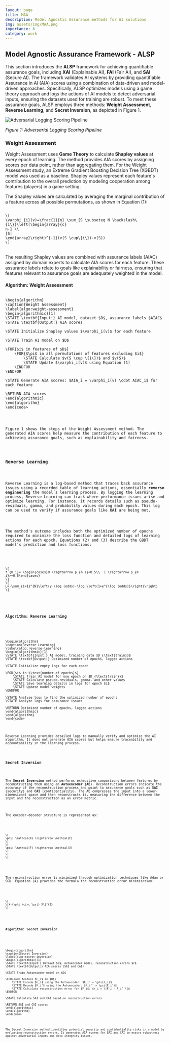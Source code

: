 ```yaml
---
layout: page
title: MAA
description: Model Agnostic Assurance methods for AI solutions
img: assets/img/MAA.png
importance: 6
category: work
---
```


<h2>Model Agnostic Assurance Framework - ALSP</h2>

<p>This section introduces the <strong>ALSP</strong> framework for achieving quantifiable assurance goals, including <strong>XAI</strong> (Explainable AI), <strong>FAI</strong> (Fair AI), and <strong>SAI</strong> (Secure AI). The framework validates AI systems by providing quantifiable Assurance in AI (AIA) scores using a combination of data-driven and model-driven approaches. Specifically, ALSP optimizes models using a game theory approach and logs the actions of AI models to detect adversarial inputs, ensuring the datasets used for training are robust. To meet these assurance goals, ALSP employs three methods: <strong>Weight Assessment</strong>, <strong>Reverse Learning</strong>, and <strong>Secret Inversion</strong>, as depicted in Figure 1.</p>

<div class="row">
    <div class="col-sm-12">
        <img src="Figures/ALSP.png" alt="Adversarial Logging Scoring Pipeline" class="img-fluid rounded z-depth-1">
        <div class="caption">
            <p><em>Figure 1: Adversarial Logging Scoring Pipeline</em></p>
        </div>
    </div>
</div>

<h3>Weight Assessment</h3>

<p>Weight Assessment uses <strong>Game Theory</strong> to calculate <strong>Shapley values</strong> at every epoch of learning. The method provides AIA scores by assigning scores per data point, rather than aggregating them. For the Weight Assessment study, an Extreme Gradient Boosting Decision Tree (XGBDT) model was used as a baseline. Shapley values represent each feature's contribution to the overall prediction by modeling cooperation among features (players) in a game setting.</p>

<p>The Shapley values are calculated by averaging the marginal contribution of a feature across all possible permutations, as shown in Equation (1):</p>

<pre>
<code>
\[
\varphi_{i}(v)=\frac{1}{n} \sum_{S \subseteq N \backslash\{i\}}\left(\begin{array}{c}
n-1 \\
|S|
\end{array}\right)^{-1}(v(S \cup\{i\})-v(S))
\]
</code>
</pre>

<p>The resulting Shapley values are combined with assurance labels (AIAC) assigned by domain experts to calculate AIA scores for each feature. These assurance labels relate to goals like explainability or fairness, ensuring that features relevant to assurance goals are adequately weighted in the model.</p>

<h4>Algorithm: Weight Assessment</h4>

<pre>
<code>
\begin{algorithm}
\caption{Weight Assessment}
\label{algo:weight-assessment}
\begin{algorithmic}[1]
\STATE \textbf{Input:} AI model, dataset $D$, assurance labels $AIAC$
\STATE \textbf{Output:} AIA scores

\STATE Initialize Shapley values $\varphi_i(v)$ for each feature

\STATE Train AI model on $D$

\FOR{$i$ in features of $D$}
    \FOR{$\pi$ in all permutations of features excluding $i$}
        \STATE Calculate $v(S \cup \{i\})$ and $v(S)$
        \STATE Update $\varphi_i(v)$ using Equation (1)
    \ENDFOR
\ENDFOR

\STATE Generate AIA scores: $AIA_i = \varphi_i(v) \cdot AIAC_i$ for each feature

\RETURN AIA scores
\end{algorithmic}
\end{algorithm}
\end{code>
</pre>

<p>Figure 1 shows the steps of the Weight Assessment method. The generated AIA scores help measure the contribution of each feature to achieving assurance goals, such as explainability and fairness.</p>

<h3>Reverse Learning</h3>

<p>Reverse Learning is a log-based method that traces back assurance issues using a recorded table of learning actions, essentially <strong>reverse engineering</strong> the model’s learning process. By logging the learning process, Reverse Learning can track where performance issues arise and optimize learning. For instance, it records details such as pseudo-residuals, gamma, and probability values during each epoch. This log can be used to verify if assurance goals like <strong>XAI</strong> are being met.</p>

<p>The method's outcome includes both the optimized number of epochs required to minimize the loss function and detailed logs of learning actions for each epoch. Equations (2) and (3) describe the GBDT model’s prediction and loss functions:</p>

<pre>
<code>
\[
f_{m i}= \begin{cases}0 \rightarrow p_{m i}<0.5\\  1 \rightarrow p_{m i}>=0.5\end{cases}
\]
\[
L=-\sum_{i=1}^{N}\left(y \log (odds)-\log \left(1+e^{\log (odds)}\right)\right)
\]
</code>
</pre>

<h4>Algorithm: Reverse Learning</h4>

<pre>
<code>
\begin{algorithm}
\caption{Reverse Learning}
\label{algo:reverse-learning}
\begin{algorithmic}[1]
\STATE \textbf{Input:} AI model, training data $D_{\text{train}}$
\STATE \textbf{Output:} Optimized number of epochs, logged actions

\STATE Initialize empty logs for each epoch

\FOR{$i$ in $\text{number of epochs}$}
    \STATE Train AI model for one epoch on $D_{\text{train}}$
    \STATE Calculate pseudo-residuals, gamma, and other values
    \STATE Save learning details in logs for epoch $i$
    \STATE Update model weights
\ENDFOR

\STATE Analyze logs to find the optimized number of epochs
\STATE Analyze logs for assurance issues

\RETURN Optimized number of epochs, logged actions
\end{algorithmic}
\end{algorithm}
\end{code>
</pre>

<p>Reverse Learning provides detailed logs to manually verify and optimize the AI algorithm. It does not generate AIA scores but helps ensure traceability and accountability in the learning process.</p>

<h3>Secret Inversion</h3>

<p>The <strong>Secret Inversion</strong> method performs exhaustive comparisons between features by reconstructing them using an <strong>Autoencoder (AE)</strong>. Reconstruction errors indicate the accuracy of the reconstruction process and point to assurance goals such as <strong>SAI</strong> (security) and <strong>CAI</strong> (confidentiality). The AE compresses the input into a lower-dimensional space and then reconstructs it, measuring the difference between the input and the reconstruction as an error metric.</p>

<p>The encoder-decoder structure is represented as:</p>

<pre>
<code>
\[
\phi: \mathcal{X} \rightarrow \mathcal{F}
\]
\[
\psi: \mathcal{F} \rightarrow \mathcal{X}
\]
\]
\]
</code>
</pre>

<p>The reconstruction error is minimized through optimization techniques like Adam or SGD. Equation (4) provides the formula for reconstruction error minimization:</p>

<pre>
<code>
\[
\|X-(\phi \circ \psi) X\|^{2}
\]
</code>
</pre>

<h4>Algorithm: Secret Inversion</h4>

<pre>
<code>
\begin{algorithm}
\caption{Secret Inversion}
\label{algo:secret-inversion}
\begin{algorithmic}[1]
\STATE \textbf{Input:} Dataset $D$, Autoencoder model, reconstruction errors $r$
\STATE \textbf{Output:} AIA scores (SAI and CAI)

\STATE Train Autoencoder model on $D$

\FOR{each feature $F_i$ in $D$}
    \STATE Encode $F_i$ using the Autoencoder: $F_i' = \phi(F_i)$
    \STATE Decode $F_i'$ using the Autoencoder: $F_i'' = \psi(F_i')$
    \STATE Calculate reconstruction error for $F_i$: $r_i = \|F_i - F_i''\|$
\ENDFOR

\STATE Calculate SAI and CAI based on reconstruction errors

\RETURN SAI and CAI scores
\end{algorithmic}
\end{algorithm}
\end{code>
</pre>

<p>The Secret Inversion method identifies potential security and confidentiality risks in a model by evaluating reconstruction errors. It generates AIA scores for SAI and CAI to ensure robustness against adversarial inputs and data integrity issues.</p>

